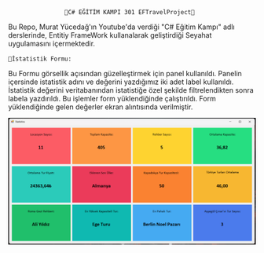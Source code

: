  					📌C# EĞİTİM KAMPI 301 EFTravelProject📌



Bu Repo, Murat Yücedağ'ın Youtube'da verdiği "C# Eğitim Kampı" adlı derslerinde, Entitiy FrameWork kullanalarak geliştirdiği Seyahat uygulamasını içermektedir.

	🚩İstatistik Formu:
Bu Formu görsellik açısından güzelleştirmek için panel kullanıldı. Panelin içersinde istatistik adını ve değerini yazdığımız iki
adet label kullanıldı. İstatistik değerini veritabanından istatistiğe özel şekilde filtrelendikten sonra labela yazdırıldı.
Bu işlemler form yüklendiğinde çalıştırıldı. Form yüklendiğinde gelen değerler ekran alıntısında verilmiştir.


![İstatistik resmi](https://raw.githubusercontent.com/Hseyintbs1/CSharpEgitimKampi301/refs/heads/master/Images/IstatistikEkranGoruntusu.png)

